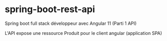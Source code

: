 # spring-boot-rest-api
Spring boot full stack développeur avec Angular 11 (Parti 1 API) 

L'API expose une ressource Produit pour le client angular (application SPA)
